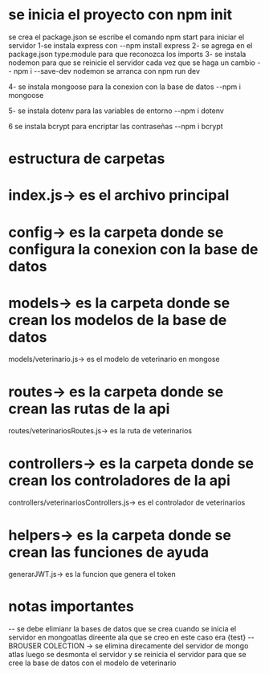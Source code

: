 # se inicia el proyecto con npm init 
se crea el package.json
se  escribe el comando npm start  para iniciar el servidor 
1-se instala express con 
--npm install express 
2- se agrega en el package.json  type:module para que reconozca los imports 
3- se instala nodemon para que se reinicie el servidor cada vez que se haga un cambio
-- npm i --save-dev nodemon 
se arranca con npm run dev

4- se instala mongoose para la conexion con la base de datos
--npm i mongoose 

5- se instala dotenv para las variables de entorno
--npm i dotenv

6 se instala bcrypt para encriptar las contraseñas
--npm i bcrypt

# estructura de carpetas
# index.js-> es el archivo principal
# config-> es la carpeta donde se configura la conexion con la base de datos 
# models-> es la carpeta donde se crean los modelos de la base de datos
models/veterinario.js-> es el modelo de veterinario en mongose 
# routes-> es la carpeta donde se crean las rutas de la api
routes/veterinariosRoutes.js-> es la ruta de veterinarios 
# controllers-> es la carpeta donde se crean los controladores de la api
controllers/veterinariosControllers.js-> es el controlador de veterinarios 
# helpers-> es la carpeta donde se crean las funciones de ayuda
generarJWT.js-> es la funcion que genera el token
# notas importantes

-- se debe elimianr la bases de datos que se crea cuando se inicia el servidor en mongoatlas direente ala que se creo en este caso era {test}
-- BROUSER COLECTION -> se elimina direcamente del servidor de mongo atlas
luego se desmonta el servidor y  se reinicia el servidor para que se cree la base de datos con el modelo de veterinario
